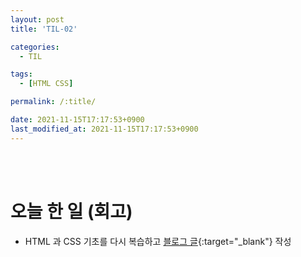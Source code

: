 ```yaml
---
layout: post
title: 'TIL-02'

categories:
  - TIL

tags:
  - [HTML CSS]

permalink: /:title/

date: 2021-11-15T17:17:53+0900
last_modified_at: 2021-11-15T17:17:53+0900
---
```


<br>
<br>

# 오늘 한 일 (회고)

- HTML 과 CSS 기초를 다시 복습하고 [블로그 글](../html-css-1){:target="\_blank"} 작성
